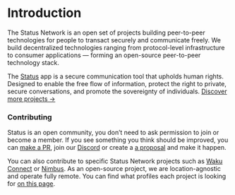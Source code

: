 # Introduction

The Status Network is an open set of projects building peer-to-peer technologies for people to transact securely and communicate freely. We build decentralized technologies ranging from protocol-level infrastructure to consumer applications — forming an open-source peer-to-peer technology stack.

The [Status](https://status.im/get/) app is a secure communication tool that upholds human rights. Designed to enable the free flow of information, protect the right to private, secure conversations, and promote the sovereignty of individuals. [Discover more projects →](https://statusnetwork.com/)

### Contributing

Status is an open community, you don’t need to ask permission to join or become a member. If you see something you think should be improved, you can [make a PR](https://github.com/status-im/),  join our [Discord](https://discord.gg/2HyyjgFHVK) or create a [a proposal](https://discuss.status.im/) and make it happen.

You can also contribute to specific Status Network projects such as [Waku Connect](https://wakuconnect.dev/) or [Nimbus](https://nimbus.team/). As an open-source project, we are location-agnostic and operate fully remote. You can find what profiles each project is looking for [on this page](https://jobs.status.im/). 
